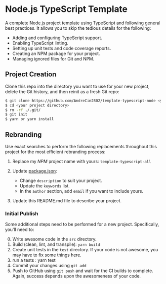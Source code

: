 # Node.js TypeScript Template


A complete Node.js project template using TypeScript and following general best practices.  It allows you to skip the tedious details for the following:

* Adding and configuring TypeScript support.
* Enabling TypeScript linting.
* Setting up unit tests and code coverage reports.
* Creating an NPM package for your project.
* Managing ignored files for Git and NPM.


## Project Creation

Clone this repo into the directory you want to use for your new project, delete the Git history, and then reinit as a fresh Git repo:

```bash
$ git clone https://github.com/AndreCin2802/template-typescript-node <your project directory>
$ cd <your project directory>
$ rm -rf ./.git/
$ git init
$ yarn or yarn install
```

## Rebranding


Use exact searches to perform the following replacements throughout this project for the most efficient rebranding process:


1. Replace my *NPM* project name with yours: `template-typescript-all`
2. Update [package.json](package.json):
	* Change `description` to suit your project.
	* Update the `keywords` list.
	* In the `author` section, add `email` if you want to include yours.

3. Update this README.md file to describe your project.


### Initial Publish

Some additional steps need to be performed for a new project.  Specifically, you'll need to:



0. Write awesome code in the `src` directory.
1. Build (clean, lint, and transpile): `yarn build`
2. Create unit tests in the `test` directory.  If your code is not awesome, you may have to fix some things here.
3. run a tests : yarn test
3. Commit your changes using `git add`
4. Push to GitHub using `git push` and wait for the CI builds to complete.  Again, success depends upon the awesomeness of your code.
